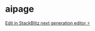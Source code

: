 # aipage

[Edit in StackBlitz next generation editor ⚡️](https://stackblitz.com/~/github.com/shafin937/aipage)